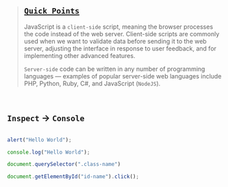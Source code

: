 
> ## [`Quick Points`](https://www.youtube.com/watch?v=hKB-YGF14SY)
>
> JavaScript is a `client-side` script, meaning the browser processes the code instead of the web server. Client-side scripts are commonly used when we want to validate data before sending it to the web server, adjusting the interface in response to user feedback, and for implementing other advanced features.
>
> `Server-side` code can be written in any number of programming languages — examples of popular server-side web languages include PHP, Python, Ruby, C#, and JavaScript (`NodeJS`).

<br>

## `Inspect` -> `Console`

```javascript

alert("Hello World");

console.log("Hello World");

document.querySelector(".class-name")

document.getElementById("id-name").click();

```
